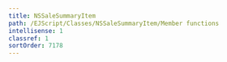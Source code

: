 ```yaml
---
title: NSSaleSummaryItem
path: /EJScript/Classes/NSSaleSummaryItem/Member functions
intellisense: 1
classref: 1
sortOrder: 7178
---
```






